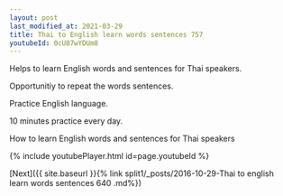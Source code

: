 ```yaml
---
layout: post
last_modified_at: 2021-03-29
title: Thai to English learn words sentences 757 
youtubeId: 0cU87wYDUm8
---
```

 
 
Helps to learn English words and sentences for Thai speakers.

Opportunitiy to repeat the words sentences. 

Practice English language. 
 
10 minutes practice every day. 
 
How to learn English words and sentences for Thai speakers 
 
{% include youtubePlayer.html id=page.youtubeId %}
 
 
[Next]({{ site.baseurl }}{% link  split1/_posts/2016-10-29-Thai to english learn words sentences 640 .md%})
 
